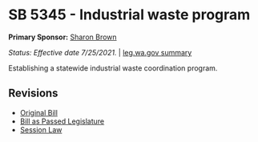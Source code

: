 # SB 5345 - Industrial waste program
**Primary Sponsor:** [Sharon Brown](/person/leg/sharon.brown.md)

*Status: Effective date 7/25/2021.* | [leg.wa.gov summary](https://app.leg.wa.gov/billsummary?BillNumber=5345&Year=2021)

Establishing a statewide industrial waste coordination program.

## Revisions
* [Original Bill](1/)
* [Bill as Passed Legislature](1/)
* [Session Law](1/)